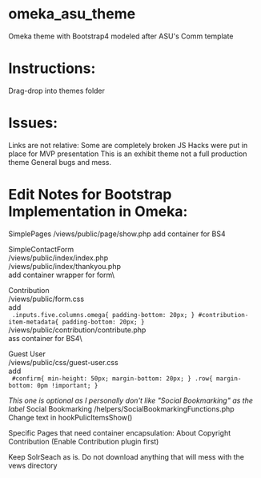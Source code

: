 # omeka_asu_theme
Omeka theme with Bootstrap4 modeled after ASU's Comm template

# Instructions: 
Drag-drop into themes folder

# Issues:
Links are not relative: Some are completely broken
JS Hacks were put in place for MVP presentation
This is an exhibit theme not a full production theme
General bugs and mess.

# Edit Notes for Bootstrap Implementation in Omeka:
SimplePages
	/views/public/page/show.php
	add container for BS4
	
SimpleContactForm\
	/views/public/index/index.php\
	/views/public/index/thankyou.php\
	add container wrapper for form\
	
Contribution\
	/views/public/form.css\
	add \
	```
	.inputs.five.columns.omega{
	    padding-bottom: 20px;
	}
	#contribution-item-metadata{
	    padding-bottom: 20px;
	}```
	/views/public/contribution/contribute.php\
	ass container for BS4\
	
Guest User\
	/views/public/css/guest-user.css\
	add\
	```
	#confirm{
	    min-height: 50px;
	    margin-bottom: 20px;
	}
	.row{
	    margin-bottom: 0pm !important;
	}```
		

*This one is optional as I personally don't like "Social Bookmarking" as the label*
Social Bookmarking
	/helpers/SocialBookmarkingFunctions.php
	Change text in hookPulicItemsShow()
  
Specific Pages that need container encapsulation: 
About
Copyright
Contribution (Enable Contribution plugin first)

Keep SolrSeach as is. Do not download anything that will mess with the vews directory
